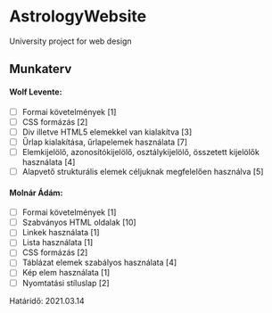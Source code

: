 # AstrologyWebsite
University project for web design 

## Munkaterv 
#### Wolf Levente:
- [ ] Formai követelmények [1]
- [ ] CSS formázás [2]
- [ ] Div illetve HTML5 elemekkel van kialakítva [3]
- [ ] Űrlap kialakítása, űrlapelemek használata [7]
- [ ] Elemkijelölő, azonosítókijelölő, osztálykijelölő, összetett kijelölők használata [4]
- [ ] Alapvető strukturális elemek céljuknak megfelelően használva [5]
  
#### Molnár Ádám:        
- [ ] Formai követelmények [1]
- [ ] Szabványos HTML oldalak	[10]
- [ ] Linkek használata [1]
- [ ] Lista használata [1]
- [ ] CSS formázás [2]
- [ ] Táblázat elemek szabályos használata [4]
- [ ] Kép elem használata [1]
- [ ] Nyomtatási stíluslap [2]

Határidő: 2021.03.14
